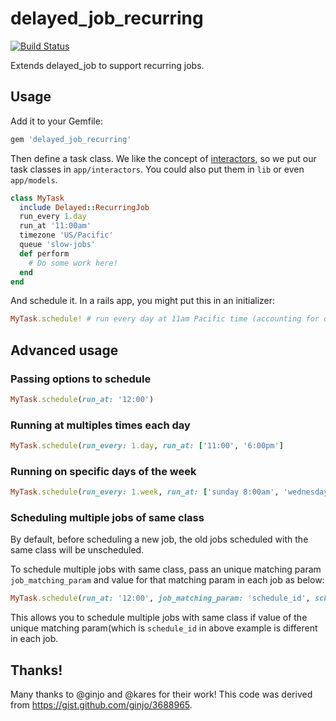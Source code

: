 # delayed\_job\_recurring
[![Build Status](https://travis-ci.org/amitree/delayed_job_recurring.svg)](https://travis-ci.org/amitree/delayed_job_recurring)

Extends delayed\_job to support recurring jobs.

## Usage

Add it to your Gemfile:

```ruby
gem 'delayed_job_recurring'
```

Then define a task class.  We like the concept of
[interactors](http://eng.joingrouper.com/blog/2014/03/03/rails-the-missing-parts-interactors),
so we put our task classes in `app/interactors`.  You could also put them in `lib` or even `app/models`.

```ruby
class MyTask
  include Delayed::RecurringJob
  run_every 1.day
  run_at '11:00am'
  timezone 'US/Pacific'
  queue 'slow-jobs'
  def perform
    # Do some work here!
  end
end
```

And schedule it. In a rails app, you might put this in an initializer:

```ruby
MyTask.schedule! # run every day at 11am Pacific time (accounting for daylight savings)
```

## Advanced usage

### Passing options to schedule

```ruby
MyTask.schedule(run_at: '12:00')
```

### Running at multiples times each day

```ruby
MyTask.schedule(run_every: 1.day, run_at: ['11:00', '6:00pm']
```

### Running on specific days of the week

```ruby
MyTask.schedule(run_every: 1.week, run_at: ['sunday 8:00am', 'wednesday 8:00am'])
```

### Scheduling multiple jobs of same class

By default, before scheduling a new job, the old jobs scheduled with the same class will be unscheduled. 

To schedule multiple jobs with same class, pass an unique matching param `job_matching_param` and value for that matching param in each job as below:

```ruby
MyTask.schedule(run_at: '12:00', job_matching_param: 'schedule_id', schedule_id: 2)
```

This allows you to schedule multiple jobs with same class if value of the unique matching param(which is `schedule_id` in above example is different in each job.

## Thanks!

Many thanks to @ginjo and @kares for their work!  This code was derived from https://gist.github.com/ginjo/3688965.
